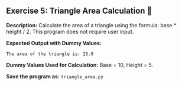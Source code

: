 ## Exercise 5: Triangle Area Calculation 📐

**Description:** Calculate the area of a triangle using the formula: base * height / 2. This program does not require user input.

**Expected Output with Dummy Values:**
```
The area of the triangle is: 25.0
```
**Dummy Values Used for Calculation:** Base = 10, Height = 5.

**Save the program as:** `triangle_area.py`

